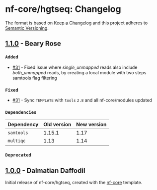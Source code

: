 # nf-core/hgtseq: Changelog

The format is based on [Keep a Changelog](https://keepachangelog.com/en/1.0.0/)
and this project adheres to [Semantic Versioning](https://semver.org/spec/v2.0.0.html).

## [1.1.0](https://github.com/nf-core/hgtseq/releases/tag/1.1.0) - Beary Rose

### `Added`

- [#31](https://github.com/nf-core/hgtseq/pull/31) - Fixed issue where _single_unmapped_ reads also include _both_unmapped_ reads, by creating a local module with two steps samtools flag filtering

### `Fixed`

- [#31](https://github.com/nf-core/hgtseq/pull/31) - Sync `TEMPLATE` with `tools` `2.8` and all nf-core/modules updated

### `Dependencies`

| Dependency | Old version | New version |
| ---------- | ----------- | ----------- |
| `samtools` | 1.15.1      | 1.17        |
| `multiqc`  | 1.13        | 1.14        |

### `Deprecated`

## [1.0.0](https://github.com/nf-core/hgtseq/releases/tag/1.0.0) - Dalmatian Daffodil

Initial release of nf-core/hgtseq, created with the [nf-core](https://nf-co.re/) template.

